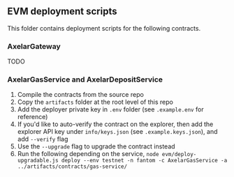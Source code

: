 ## EVM deployment scripts

This folder contains deployment scripts for the following contracts.

### AxelarGateway

TODO

### AxelarGasService and AxelarDepositService

1. Compile the contracts from the source repo
2. Copy the `artifacts` folder at the root level of this repo
3. Add the deployer private key in `.env` folder (see `.example.env` for reference)
4. If you'd like to auto-verify the contract on the explorer, then add the explorer API key under `info/keys.json` (see `.example.keys.json`), and add `--verify` flag
5. Use the `--upgrade` flag to upgrade the contract instead
6. Run the following depending on the service,
`node evm/deploy-upgradable.js deploy --env testnet -n fantom -c AxelarGasService -a ../artifacts/contracts/gas-service/`

